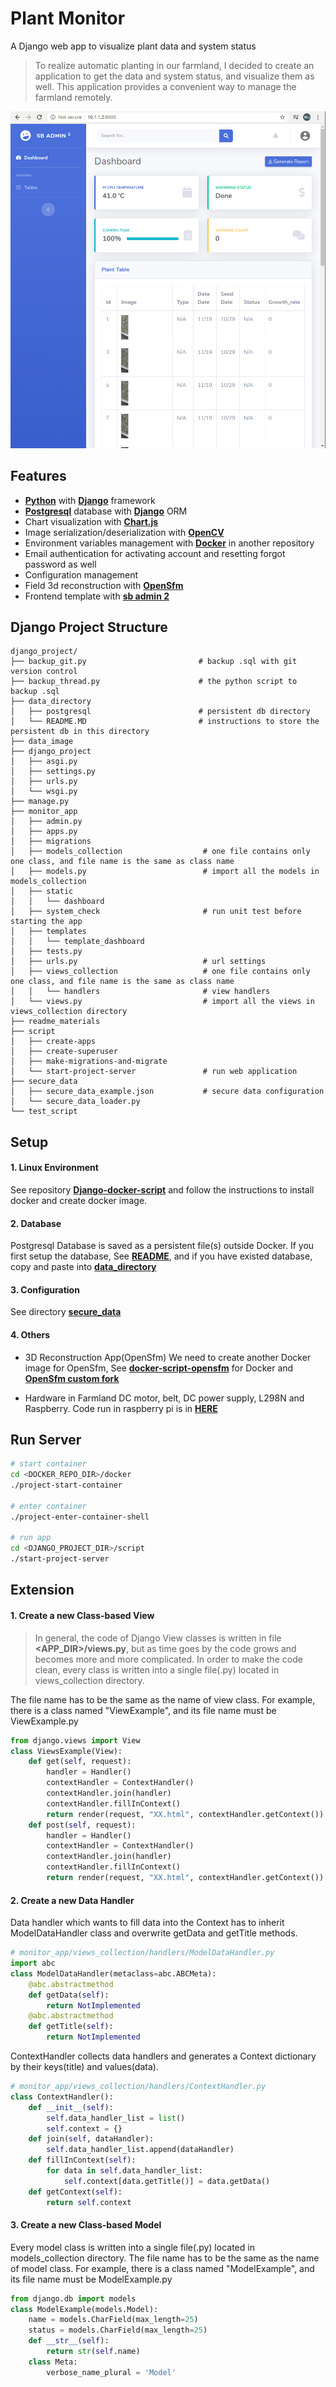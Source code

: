 # Plant Monitor

A Django web app to visualize plant data and system status

> To realize automatic planting in our farmland, I decided to create an application to get the data and system status, and visualize them as well. This application provides a convenient way to manage the farmland remotely.

![image](https://github.com/ArthurWuTW/django-project/blob/develop/readme_materials/1.png)

## Features
- **[Python](https://www.python.org/)** with **[Django](https://www.djangoproject.com/)** framework
- **[Postgresql](https://www.postgresql.org/)** database with **[Django](https://www.djangoproject.com/)** ORM
- Chart visualization with **[Chart.js](https://www.chartjs.org/)**
- Image serialization/deserialization with **[OpenCV](https://opencv.org/)**
- Environment variables management with **[Docker](https://www.docker.com/)** in another repository
- Email authentication for activating account and resetting forgot password as well
- Configuration management
- Field 3d reconstruction with **[OpenSfm](https://www.opensfm.org/)**
- Frontend template with **[sb admin 2](https://github.com/StartBootstrap/startbootstrap-sb-admin-2)**

## Django Project Structure
```
django_project/
├── backup_git.py                         # backup .sql with git version control
├── backup_thread.py                      # the python script to backup .sql
├── data_directory
│   ├── postgresql                        # persistent db directory              
│   └── README.MD                         # instructions to store the persistent db in this directory
├── data_image
├── django_project
│   ├── asgi.py
│   ├── settings.py                       
│   ├── urls.py
│   └── wsgi.py
├── manage.py
├── monitor_app
│   ├── admin.py
│   ├── apps.py
│   ├── migrations
│   ├── models_collection                  # one file contains only one class, and file name is the same as class name
│   ├── models.py                          # import all the models in models_collection
│   ├── static
│   │   └── dashboard
│   ├── system_check                       # run unit test before starting the app
│   ├── templates
│   │   └── template_dashboard
│   ├── tests.py
│   ├── urls.py                            # url settings
│   ├── views_collection                   # one file contains only one class, and file name is the same as class name
│   │   └── handlers                       # view handlers
│   └── views.py                           # import all the views in views_collection directory
├── readme_materials
├── script
│   ├── create-apps                       
│   ├── create-superuser                   
│   ├── make-migrations-and-migrate
│   └── start-project-server               # run web application
├── secure_data
│   ├── secure_data_example.json           # secure data configuration
│   └── secure_data_loader.py
└── test_script

```

## Setup
#### 1. Linux Environment
See repository **[Django-docker-script](https://github.com/ArthurWuTW/django-docker-script)** and follow the instructions to install docker and create docker image.

#### 2. Database
Postgresql Database is saved as a persistent file(s) outside Docker. If you first setup the database, See **[README](https://github.com/ArthurWuTW/django-project/tree/master/data_directory)**, and if you have existed database, copy and paste into **[data_directory](https://github.com/ArthurWuTW/django-project/tree/master/data_directory)**

#### 3. Configuration
See directory **[secure_data](https://github.com/ArthurWuTW/django-project/tree/master/secure_data)**

#### 4. Others
- 3D Reconstruction App(OpenSfm)
We need to create another Docker image for OpenSfm, See **[docker-script-opensfm](https://github.com/ArthurWuTW/docker-script-opensfm)** for Docker and **[OpenSfm custom fork](https://github.com/ArthurWuTW/OpenSfM)**

- Hardware in Farmland
DC motor, belt, DC power supply, L298N and Raspberry. Code run in raspberry pi is in **[HERE](https://github.com/ArthurWuTW/crawler-script)**

## Run Server
```sh
# start container
cd <DOCKER_REPO_DIR>/docker
./project-start-container

# enter container
./project-enter-container-shell

# run app
cd <DJANGO_PROJECT_DIR>/script
./start-project-server
```

## Extension

#### 1. Create a new Class-based View
> In general, the code of Django View classes is written in file <strong><APP_DIR>/views.py</strong>, but as time goes by the code grows and becomes more and more complicated. In order to make the code clean, every class is written into a single file(.py) located in views_collection directory.

The file name has to be the same as the name of view class. For example, there is a class named "ViewExample", and its file name must be ViewExample.py

```py
from django.views import View
class ViewsExample(View):
    def get(self, request):
        handler = Handler()
        contextHandler = ContextHandler()
        contextHandler.join(handler)
        contextHandler.fillInContext()
        return render(request, "XX.html", contextHandler.getContext())
    def post(self, request):
        handler = Handler()
        contextHandler = ContextHandler()
        contextHandler.join(handler)
        contextHandler.fillInContext()
        return render(request, "XX.html", contextHandler.getContext())
```
#### 2. Create a new Data Handler
Data handler which wants to fill data into the Context has to inherit ModelDataHandler class and overwrite getData and getTitle methods.
```py
# monitor_app/views_collection/handlers/ModelDataHandler.py
import abc
class ModelDataHandler(metaclass=abc.ABCMeta):
    @abc.abstractmethod
    def getData(self):
        return NotImplemented
    @abc.abstractmethod
    def getTitle(self):
        return NotImplemented
```
ContextHandler collects data handlers and generates a Context dictionary by their keys(title) and values(data).
```py
# monitor_app/views_collection/handlers/ContextHandler.py
class ContextHandler():
    def __init__(self):
        self.data_handler_list = list()
        self.context = {}
    def join(self, dataHandler):
        self.data_handler_list.append(dataHandler)
    def fillInContext(self):
        for data in self.data_handler_list:
            self.context[data.getTitle()] = data.getData()
    def getContext(self):
        return self.context
```
#### 3. Create a new Class-based Model
Every model class is written into a single file(.py) located in models_collection directory. The file name has to be the same as the name of model class. For example, there is a class named "ModelExample", and its file name must be ModelExample.py

```py
from django.db import models
class ModelExample(models.Model):
    name = models.CharField(max_length=25)
    status = models.CharField(max_length=25)
    def __str__(self):
        return str(self.name)
    class Meta:
        verbose_name_plural = 'Model'
```
